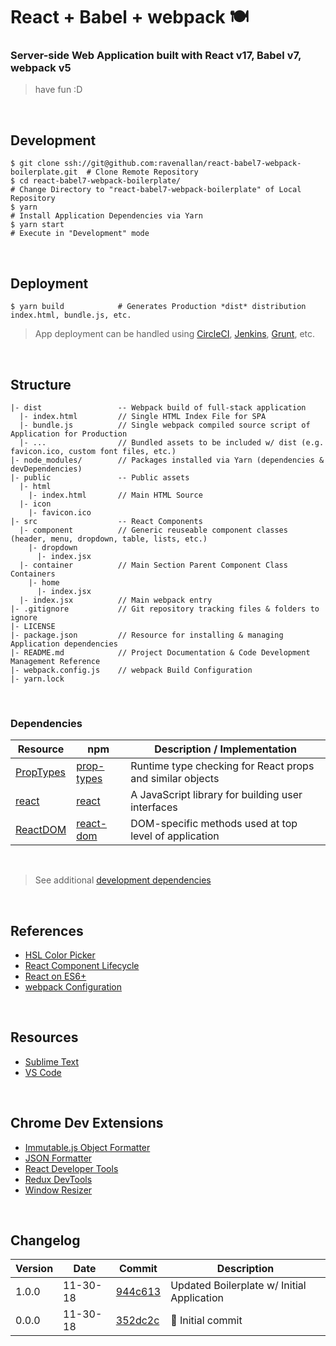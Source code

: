 
# React + Babel + webpack 🍽

### Server-side Web Application built with React v17, Babel v7, webpack v5

> have fun :D

<br>

## Development

```
$ git clone ssh://git@github.com:ravenallan/react-babel7-webpack-boilerplate.git  # Clone Remote Repository
$ cd react-babel7-webpack-boilerplate/                                            # Change Directory to "react-babel7-webpack-boilerplate" of Local Repository
$ yarn                                                                            # Install Application Dependencies via Yarn
$ yarn start                                                                      # Execute in "Development" mode
```

<br>

## Deployment

```
$ yarn build            # Generates Production *dist* distribution index.html, bundle.js, etc.
```

> App deployment can be handled using [CircleCI](https://circleci.com), [Jenkins](https://jenkins.io), [Grunt](https://gruntjs.com), etc.

<br>

## Structure

```
|- dist                 -- Webpack build of full-stack application
  |- index.html         // Single HTML Index File for SPA
  |- bundle.js          // Single webpack compiled source script of Application for Production
  |- ...                // Bundled assets to be included w/ dist (e.g. favicon.ico, custom font files, etc.)
|- node_modules/        // Packages installed via Yarn (dependencies & devDependencies)
|- public               -- Public assets
  |- html
    |- index.html       // Main HTML Source
  |- icon
    |- favicon.ico
|- src                  -- React Components
  |- component          // Generic reuseable component classes (header, menu, dropdown, table, lists, etc.)
    |- dropdown
      |- index.jsx
  |- container          // Main Section Parent Component Class Containers
    |- home
      |- index.jsx
  |- index.jsx          // Main webpack entry
|- .gitignore           // Git repository tracking files & folders to ignore
|- LICENSE
|- package.json         // Resource for installing & managing Application dependencies
|- README.md            // Project Documentation & Code Development Management Reference
|- webpack.config.js    // webpack Build Configuration
|- yarn.lock
```

<br>

### Dependencies

| Resource                                                               | npm                                                    | Description / Implementation                              |
|------------------------------------------------------------------------|--------------------------------------------------------|-----------------------------------------------------------|
| [PropTypes](https://reactjs.org/docs/typechecking-with-proptypes.html) | [prop-types](https://www.npmjs.com/package/prop-types) | Runtime type checking for React props and similar objects |
| [react](https://reactjs.org)                                           | [react](https://www.npmjs.com/package/react)           | A JavaScript library for building user interfaces         |
| [ReactDOM](https://reactjs.org/docs/react-dom.html)                    | [react-dom](https://www.npmjs.com/package/react-dom)   | DOM-specific methods used at top level of application     |

<br>

> See additional [development dependencies](https://github.com/ravenallan/react-babel7-webpack-boilerplate/blob/master/package.json#L32-L43)

<br>

## References

* [HSL Color Picker](http://hslpicker.com)
* [React Component Lifecycle](https://reactjs.org/docs/react-component.html#the-component-lifecycle)
* [React on ES6+](https://babeljs.io/blog/2015/06/07/react-on-es6-plus)
* [webpack Configuration](https://webpack.js.org/configuration)

<br>

## Resources

* [Sublime Text](https://www.sublimetext.com)
* [VS Code](https://code.visualstudio.com/download)

<br>

## Chrome Dev Extensions

* [Immutable.js Object Formatter](https://chrome.google.com/webstore/detail/immutablejs-object-format/hgldghadipiblonfkkicmgcbbijnpeog)
* [JSON Formatter](https://chrome.google.com/webstore/detail/json-formatter/bcjindcccaagfpapjjmafapmmgkkhgoa)
* [React Developer Tools](https://chrome.google.com/webstore/detail/react-developer-tools/fmkadmapgofadopljbjfkapdkoienihi)
* [Redux DevTools](https://chrome.google.com/webstore/detail/redux-devtools/lmhkpmbekcpmknklioeibfkpmmfibljd)
* [Window Resizer](https://chrome.google.com/webstore/detail/window-resizer/kkelicaakdanhinjdeammmilcgefonfh)

<br>

## Changelog

| Version | Date     | Commit                                                                                                                    | Description |
|---------|----------|---------------------------------------------------------------------------------------------------------------------------|-------------|
| 1.0.0   | 11-30-18 | [944c613](https://github.com/ravenallan/react-babel7-webpack-boilerplate/commit/944c6135a4edd0ab4d05d8265e9872f343a81c57) | Updated Boilerplate w/ Initial Application |
| 0.0.0   | 11-30-18 | [352dc2c](https://github.com/ravenallan/react-babel7-webpack-boilerplate/commit/352dc2cd50e46f33f679fbedcd474ed3d6ccc6e2) | 🎉  Initial commit |

